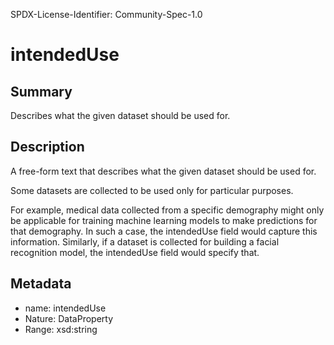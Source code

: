 SPDX-License-Identifier: Community-Spec-1.0

# intendedUse

## Summary

Describes what the given dataset should be used for.

## Description

A free-form text that describes what the given dataset should be used for.

Some datasets are collected to be used only for particular purposes.

For example, medical data collected from a specific demography might only be applicable
for training machine learning models to make predictions for that demography.
In such a case, the intendedUse field would capture this information.
Similarly, if a dataset is collected for building a facial recognition model,
the intendedUse field would specify that.

## Metadata

- name: intendedUse
- Nature: DataProperty
- Range: xsd:string
